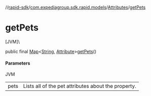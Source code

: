 //[rapid-sdk](../../../index.md)/[com.expediagroup.sdk.rapid.models](../index.md)/[Attributes](index.md)/[getPets](get-pets.md)

# getPets

[JVM]\

public final [Map](https://docs.oracle.com/javase/8/docs/api/java/util/Map.html)&lt;[String](https://docs.oracle.com/javase/8/docs/api/java/lang/String.html), [Attribute](../-attribute/index.md)&gt;[getPets](get-pets.md)()

#### Parameters

JVM

| | |
|---|---|
| pets | Lists all of the pet attributes about the property. |

